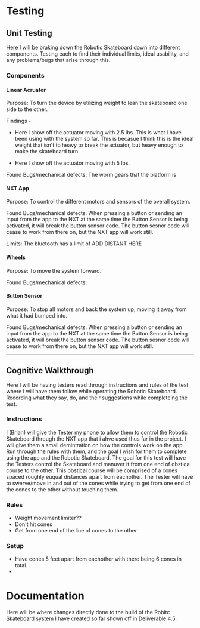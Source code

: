 # Testing

  ## Unit Testing
  
  Here I will be braking down the Robotic Skateboard down into different components. Testing each to find their individual limits, ideal usability, and any problems/bugs that arise through this.
    
   ### Components
   
   #### Linear Acruator
   Purpose: To turn the device by utilizing weight to lean the skateboard one side to the other. 
   
   Findings -
   
   - Here I show off the actuator moving with 2.5 lbs. This is what I have been using with the system so far. This is becasue I think this is the ideal weight that isn't to heavy to break the actuator, but heavy enough to make the skateboard turn. 


   - Here I show off the actuator moving with 5 lbs. 
   
   Found Bugs/mechanical defects: The worm gears that the platform is 
      
   #### NXT App
   Purpose: To control the different motors and sensors of the overall system. 
   
   Found Bugs/mechanical defects: When pressing a button or sending an input from the app to the NXT at the same time the Button Sensor is being activated, it will break the button sensor code. The button sesnor code will cease to work from there on, but the NXT app will work still.
   
   Limits: The bluetooth has a limit of ADD DISTANT HERE
            
   #### Wheels
   Purpose: To move the system forward. 
   
   Found Bugs/mechanical defects:
            
   #### Button Sensor
   Purpose: To stop all motors and back the system up, moving it away from what it had bumped into. 
   
   Found Bugs/mechanical defects: When pressing a button or sending an input from the app to the NXT at the same time the Button Sensor is being activated, it will break the button sensor code. The button sesnor code will cease to work from there on, but the NXT app will work still.
            
      
 ----------------------------------------------------------------------------
  
  ## Cognitive Walkthrough 
  
  Here I will be having testers read through instructions and rules of the test where I will have them follow while operating the Robotic Skateboard. Recording what they say, do, and their suggestions while completeing the test. 
    
   ### Instructions
   
   I (Brian) will give the Tester my phone to allow them to control the Robotic Skateboard through the NXT app that i ahve used thus far in the project. I will give them a small demintration on how the controls work on the app. Run through the rules with them, and the goal I wish for them to complete using the app and the Robotic Skateboard. The goal for this test will have the Testers control the Skateboard and manuver it from one end of obstical course to the other. This obstical course will be comprised of a cones spaced roughly euqual distances apart from eachother. The Tester will have to swerve/move in and out of the cones while trying to get from one end of the cones to the other without touching them.
   
   ### Rules
    
   - Weight movement limiter??
   - Don't hit cones
   - Get from one end of the line of cones to the other
   
   ### Setup
   
   - Have cones 5 feet apart from eachother with there being 6 cones in total.
   - 

# Documentation

Here will be where changes directly done to the build of the Robitc Skateboard system I have created so far shown off in Deliverable 4.5.
